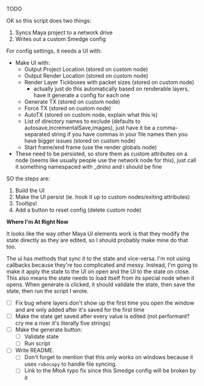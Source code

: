 TODO

OK so this script does two things:

1. Syncs Maya project to a network drive
2. Writes out a custom Smedge config

For config settings, it needs a UI with:

- Make UI with:
  - Output Project Location (stored on custom node)
  - Output Render Location (stored on custom node)
  - Render Layer Tickboxes with packet sizes (stored on custom node)
    - actually just do this automatically based on renderable layers, have it generate a config for each one
  - Generate TX (stored on custom node)
  - Force TX (stored on custom node)
  - AutoTX (stored on custom node, explain what this is)
  - List of directory names to exclude (defaults to autosave,incrementalSave,images), just have it be a comma-separated string if you have commas in your file names then you have bigger issues (stored on custom node)
  - Start frame/end frame (use the render globals node)
- These need to be persisted, so store them as custom attributes on a node (seems like usually people use the network node for this), just call it something namespaced with _dnino and i should be fine



SO the steps are:

1. Build the UI
2. Make the UI persist (ie. hook it up to custom nodes/exiting attributes)
3. Tooltips!
4. Add a button to reset config (delete custom node)



**Where I'm At Right Now**

It looks like the way other Maya UI elements work is that they modify the state directly as they are edited, so I should probably make mine do that too.

The ui has methods that sync it to the state and vice-versa. I'm not using callbacks because they're too complicated and messy. Instead, I'm going to make it apply the state to the UI on open and the UI to the state on close. This also means the state needs to load itself from its special node when it opens. When generate is clicked, it should validate the state, then save the state, then run the script I wrote. 

- [ ] Fix bug where layers don't show up the first time you open the window and are only added after it's saved for the first time
- [ ] Make the state get saved after every value is edited (not performant? cry me a river it's literally five strings)
- [ ] Make the generate button:
  - [ ] Validate state
  - [ ] Run script
- [ ] Write README. 
  - [ ] Don't forget to mention that this only works on windows because it uses `robocopy` to handle file syncing.
  - [ ] Link to the MtoA typo fix since this Smedge config will be broken by it